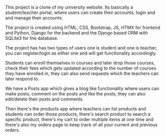 This project is a clone of my university website. Its basically a student/teacher portal, where users can create their accounts, login and and manage their accounts.

The project is created using HTML, CSS, Bootstrap, JS, HTMX for frontend and Python, Django for the backend and the Django based ORM with SQLite3 for the database.

The project has has two types of users one is student and one is teacher, you can register/login as either one and will get functionality accordingly.

Students can enroll themselves in courses and later drop those courses, check their fees which gets updated according to the number of courses they have enrolled in, they can also send requests which the teachers can later respond to.


We have a Posts app which gives a blog like functionality where users can make posts, comment on the posts and like the posts, they can also edit/delete their posts and comments.

Then there's the products app where teachers can list products and students can order those products, there's search product to search a specific product, there's my cart to order multiple items at one time and there's also my orders page to keep track of all your current and previous orders. 

